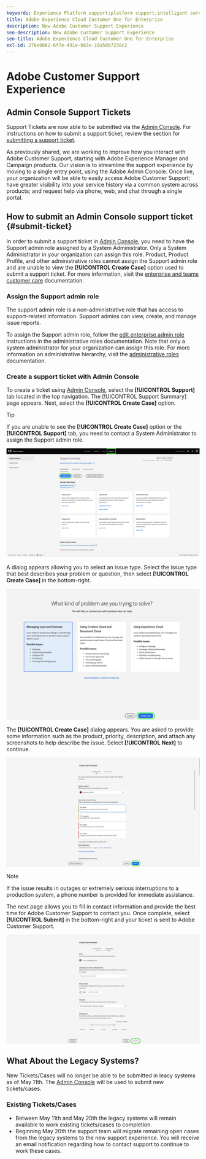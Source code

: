 ```yaml
---
keywords: Experience Platform support;platform support;intelligent services support; customer ai support; attribution ai support; rtcdp support; submit support ticket;customer support
title: Adobe Experience Cloud Customer One for Enterprise
description: New Adobe Customer Support Experience
seo-description: New Adobe Customer Support Experience
seo-title: Adobe Experience Cloud Customer One for Enterprise
exl-id: 276e0862-6f7e-491e-b63e-10a50b7238c2
---
```

# Adobe Customer Support Experience

## Admin Console Support Tickets

Support Tickets are now able to be submitted via the [Admin Console](https://adminconsole.adobe.com/). For instructions on how to submit a support ticket, review the section for [submitting a support ticket](#submit-ticket).

As previously shared, we are working to improve how you interact with Adobe Customer Support, starting with Adobe Experience Manager and Campaign products. Our vision is to streamline the support experience by moving to a single entry point, using the Adobe Admin Console. Once live, your organization will be able to easily access Adobe Customer Support; have greater visibility into your service history via a common system across products; and request help via phone, web, and chat through a single portal.

## How to submit an Admin Console support ticket {#submit-ticket}

In order to submit a support ticket in [Admin Console](https://adminconsole.adobe.com/), you need to have the Support admin role assigned by a System Administrator. Only a System Administrator in your organization can assign this role. Product, Product Profile, and other administrative roles cannot assign the Support admin role and are unable to view the **[!UICONTROL Create Case]** option used to submit a support ticket. For more information, visit the [enterprise and teams customer care](https://helpx.adobe.com/enterprise/using/support-and-expert-services.html) documentation.

### Assign the Support admin role

The support admin role is a non-administrative role that has access to support-related information. Support admins can view, create, and manage issue reports.

To assign the Support admin role, follow the [edit enterprise admin role](https://helpx.adobe.com/enterprise/using/admin-roles.html#add-admin-teams) instructions in the administrative roles documentation. Note that only a system administrator for your organization can assign this role. For more information on administrative hierarchy, visit the [administrative roles](https://helpx.adobe.com/enterprise/admin-guide.html/enterprise/using/admin-roles.ug.html) documentation.

### Create a support ticket with Admin Console

To create a ticket using [Admin Console](https://adminconsole.adobe.com/), select the **[!UICONTROL Support]** tab located in the top navigation. The [!UICONTROL Support Summary] page appears. Next, select the **[!UICONTROL Create Case]** option.

>[!TIP]
>
> If you are unable to see the **[!UICONTROL Create Case]** option or the **[!UICONTROL Support]** tab, you need to contact a System Administrator to assign the Support admin role.

![Admin Console Support tab](./assets/Support.png)

A dialog appears allowing you to select an issue type. Select the issue type that best describes your problem or question, then select **[!UICONTROL Create Case]** in the bottom-right.

![Select issue](./assets/select-case-type.png)

The **[!UICONTROL Create Case]** dialog appears. You are asked to provide some information such as the product, priority, description, and attach any screenshots to help describe the issue. Select **[!UICONTROL Next]** to continue.

![create case](./assets/create_case.png)

>[!NOTE]
>
> If the issue results in outages or extremely serious interruptions to a production system, a phone number is provided for immediate assistance.

The next page allows you to fill in contact information and provide the best time for Adobe Customer Support to contact you. Once complete, select **[!UICONTROL Submit]** in the bottom-right and your ticket is sent to Adobe Customer Support.

![Submit ticket](./assets/submit_case.png)

## What About the Legacy Systems?

New Tickets/Cases will no longer be able to be submitted in leacy systems as of May 11th.  The [Admin Console](https://adminconsole.adobe.com/) will be used to submit new tickets/cases.

### Existing Tickets/Cases

* Between May 11th and May 20th the legacy systems will remain available to work existing tickets/cases to completion.
* Beginning May 20th the support team will migrate remaining open cases from the legacy systems to the new support experience.  You will receive an email notification regarding how to contact support to continue to work these cases.

